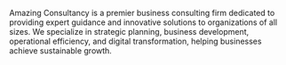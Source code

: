 Amazing Consultancy is a premier business consulting firm dedicated to providing expert guidance and innovative solutions to organizations of all sizes. We specialize in strategic planning, business development, operational efficiency, and digital transformation, helping businesses achieve sustainable growth.

